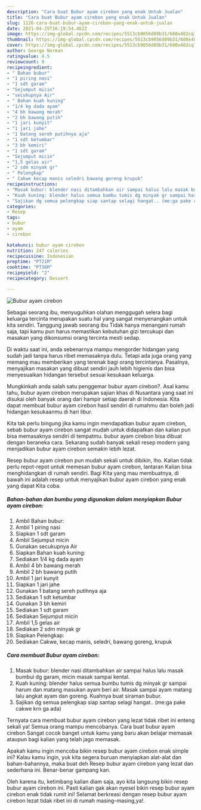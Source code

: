 ```yaml
---
description: "Cara buat Bubur ayam cirebon yang enak Untuk Jualan"
title: "Cara buat Bubur ayam cirebon yang enak Untuk Jualan"
slug: 1126-cara-buat-bubur-ayam-cirebon-yang-enak-untuk-jualan
date: 2021-04-25T16:19:54.462Z
image: https://img-global.cpcdn.com/recipes/5513cb9056d89b31/680x482cq70/bubur-ayam-cirebon-foto-resep-utama.jpg
thumbnail: https://img-global.cpcdn.com/recipes/5513cb9056d89b31/680x482cq70/bubur-ayam-cirebon-foto-resep-utama.jpg
cover: https://img-global.cpcdn.com/recipes/5513cb9056d89b31/680x482cq70/bubur-ayam-cirebon-foto-resep-utama.jpg
author: George Norman
ratingvalue: 4.5
reviewcount: 9
recipeingredient:
- " Bahan bubur"
- "1 piring nasi"
- "1 sdt garam"
- "Sejumput micin"
- "secukupnya Air"
- " Bahan kuah kuning"
- "1/4 kg dada ayam"
- "4 bh bawang merah"
- "2 bh bawang putih"
- "1 jari kunyit"
- "1 jari jahe"
- "1 batang sereh putihnya aja"
- "1 sdt ketumbar"
- "3 bh kemiri"
- "1 sdt garam"
- "Sejumput micin"
- "1,5 gelas air"
- "2 sdm minyak gr"
- " Pelengkap"
- " Cakwe kecap manis seledri bawang goreng krupuk"
recipeinstructions:
- "Masak bubur: blender nasi ditambahkan air sampai halus lalu masak bumbui dg garam, micin masak sampai kental."
- "Kuah kuning: blender halus semua bumbu tumis dg minyak gr sampai harum dan matang masukan ayam beri air. Masak sampai ayam matang lalu angkat ayam dan goreng. Kuahnya buat siraman bubur."
- "Sajikan dg semua pelengkap siap santap selagi hangat.. (me:ga pake cakwe krn ga ada)"
categories:
- Resep
tags:
- bubur
- ayam
- cirebon

katakunci: bubur ayam cirebon 
nutrition: 247 calories
recipecuisine: Indonesian
preptime: "PT21M"
cooktime: "PT36M"
recipeyield: "2"
recipecategory: Dessert

---
```



![Bubur ayam cirebon](https://img-global.cpcdn.com/recipes/5513cb9056d89b31/680x482cq70/bubur-ayam-cirebon-foto-resep-utama.jpg)

Sebagai seorang ibu, menyuguhkan olahan menggugah selera bagi keluarga tercinta merupakan suatu hal yang sangat menyenangkan untuk kita sendiri. Tanggung jawab seorang ibu Tidak hanya menangani rumah saja, tapi kamu pun harus memastikan kebutuhan gizi tercukupi dan masakan yang dikonsumsi orang tercinta mesti sedap.

Di waktu  saat ini, anda sebenarnya mampu mengorder hidangan yang sudah jadi tanpa harus ribet memasaknya dulu. Tetapi ada juga orang yang memang mau memberikan yang terenak bagi orang tercintanya. Pasalnya, menyajikan masakan yang dibuat sendiri jauh lebih higienis dan bisa menyesuaikan hidangan tersebut sesuai kesukaan keluarga. 



Mungkinkah anda salah satu penggemar bubur ayam cirebon?. Asal kamu tahu, bubur ayam cirebon merupakan sajian khas di Nusantara yang saat ini disukai oleh banyak orang dari hampir setiap daerah di Indonesia. Kita dapat membuat bubur ayam cirebon hasil sendiri di rumahmu dan boleh jadi hidangan kesukaanmu di hari libur.

Kita tak perlu bingung jika kamu ingin mendapatkan bubur ayam cirebon, sebab bubur ayam cirebon sangat mudah untuk didapatkan dan kalian pun bisa memasaknya sendiri di tempatmu. bubur ayam cirebon bisa dibuat dengan beraneka cara. Sekarang sudah banyak sekali resep modern yang menjadikan bubur ayam cirebon semakin lebih lezat.

Resep bubur ayam cirebon pun mudah sekali untuk dibikin, lho. Kalian tidak perlu repot-repot untuk memesan bubur ayam cirebon, lantaran Kalian bisa menghidangkan di rumah sendiri. Bagi Kita yang mau membuatnya, di bawah ini adalah resep untuk menyajikan bubur ayam cirebon yang enak yang dapat Kita coba.

<!--inarticleads1-->

##### Bahan-bahan dan bumbu yang digunakan dalam menyiapkan Bubur ayam cirebon:

1. Ambil  Bahan bubur:
1. Ambil 1 piring nasi
1. Siapkan 1 sdt garam
1. Ambil Sejumput micin
1. Gunakan secukupnya Air
1. Siapkan  Bahan kuah kuning:
1. Sediakan 1/4 kg dada ayam
1. Ambil 4 bh bawang merah
1. Ambil 2 bh bawang putih
1. Ambil 1 jari kunyit
1. Siapkan 1 jari jahe
1. Gunakan 1 batang sereh putihnya aja
1. Sediakan 1 sdt ketumbar
1. Gunakan 3 bh kemiri
1. Sediakan 1 sdt garam
1. Sediakan Sejumput micin
1. Ambil 1,5 gelas air
1. Sediakan 2 sdm minyak gr
1. Siapkan  Pelengkap:
1. Sediakan  Cakwe, kecap manis, seledri, bawang goreng, krupuk




<!--inarticleads2-->

##### Cara membuat Bubur ayam cirebon:

1. Masak bubur: blender nasi ditambahkan air sampai halus lalu masak bumbui dg garam, micin masak sampai kental.
1. Kuah kuning: blender halus semua bumbu tumis dg minyak gr sampai harum dan matang masukan ayam beri air. Masak sampai ayam matang lalu angkat ayam dan goreng. Kuahnya buat siraman bubur.
1. Sajikan dg semua pelengkap siap santap selagi hangat.. (me:ga pake cakwe krn ga ada)




Ternyata cara membuat bubur ayam cirebon yang lezat tidak ribet ini enteng sekali ya! Semua orang mampu mencobanya. Cara buat bubur ayam cirebon Sangat cocok banget untuk kamu yang baru akan belajar memasak ataupun bagi kalian yang telah jago memasak.

Apakah kamu ingin mencoba bikin resep bubur ayam cirebon enak simple ini? Kalau kamu ingin, yuk kita segera buruan menyiapkan alat-alat dan bahan-bahannya, maka buat deh Resep bubur ayam cirebon yang lezat dan sederhana ini. Benar-benar gampang kan. 

Oleh karena itu, ketimbang kalian diam saja, ayo kita langsung bikin resep bubur ayam cirebon ini. Pasti kalian gak akan nyesel bikin resep bubur ayam cirebon enak tidak rumit ini! Selamat berkreasi dengan resep bubur ayam cirebon lezat tidak ribet ini di rumah masing-masing,ya!.

